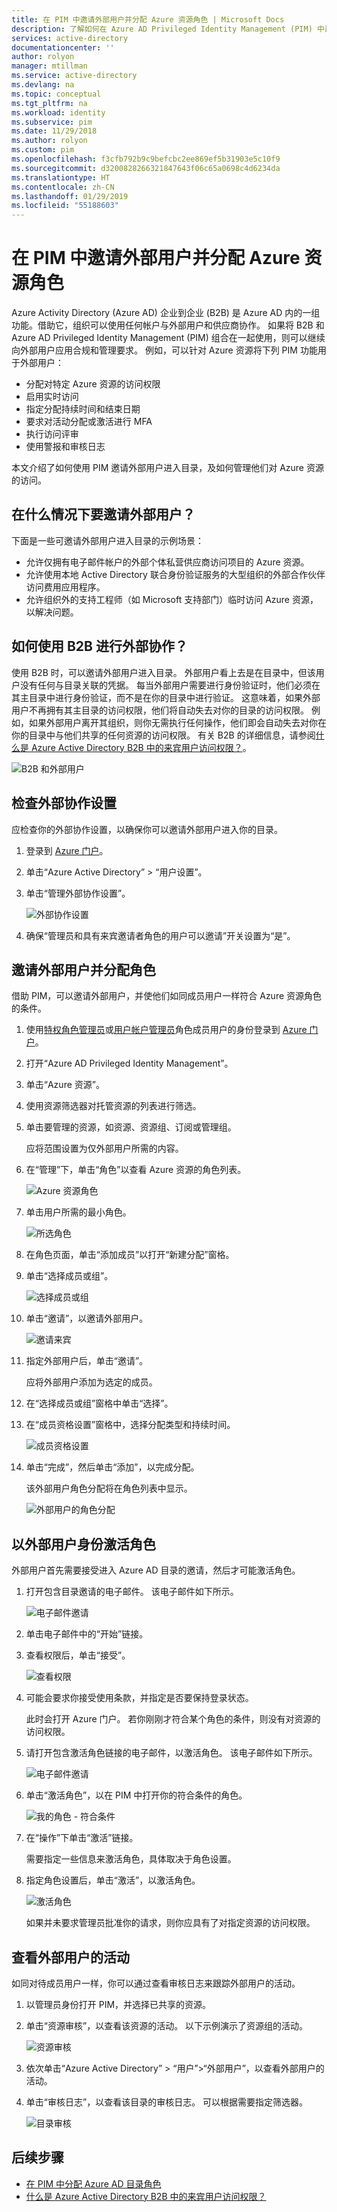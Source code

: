 ```yaml
---
title: 在 PIM 中邀请外部用户并分配 Azure 资源角色 | Microsoft Docs
description: 了解如何在 Azure AD Privileged Identity Management (PIM) 中邀请外部用户并分配 Azure 资源角色。
services: active-directory
documentationcenter: ''
author: rolyon
manager: mtillman
ms.service: active-directory
ms.devlang: na
ms.topic: conceptual
ms.tgt_pltfrm: na
ms.workload: identity
ms.subservice: pim
ms.date: 11/29/2018
ms.author: rolyon
ms.custom: pim
ms.openlocfilehash: f3cfb792b9c9befcbc2ee869ef5b31903e5c10f9
ms.sourcegitcommit: d3200828266321847643f06c65a0698c4d6234da
ms.translationtype: HT
ms.contentlocale: zh-CN
ms.lasthandoff: 01/29/2019
ms.locfileid: "55188603"
---
```

# <a name="invite-external-users-and-assign-azure-resource-roles-in-pim"></a>在 PIM 中邀请外部用户并分配 Azure 资源角色

Azure Activity Directory (Azure AD) 企业到企业 (B2B) 是 Azure AD 内的一组功能。借助它，组织可以使用任何帐户与外部用户和供应商协作。 如果将 B2B 和 Azure AD Privileged Identity Management (PIM) 组合在一起使用，则可以继续向外部用户应用合规和管理要求。 例如，可以针对 Azure 资源将下列 PIM 功能用于外部用户：

- 分配对特定 Azure 资源的访问权限
- 启用实时访问
- 指定分配持续时间和结束日期
- 要求对活动分配或激活进行 MFA
- 执行访问评审
- 使用警报和审核日志

本文介绍了如何使用 PIM 邀请外部用户进入目录，及如何管理他们对 Azure 资源的访问。

## <a name="when-would-you-invite-external-users"></a>在什么情况下要邀请外部用户？

下面是一些可邀请外部用户进入目录的示例场景：

- 允许仅拥有电子邮件帐户的外部个体私营供应商访问项目的 Azure 资源。
- 允许使用本地 Active Directory 联合身份验证服务的大型组织的外部合作伙伴访问费用应用程序。
- 允许组织外的支持工程师（如 Microsoft 支持部门）临时访问 Azure 资源，以解决问题。

## <a name="how-does-external-collaboration-using-b2b-work"></a>如何使用 B2B 进行外部协作？

使用 B2B 时，可以邀请外部用户进入目录。 外部用户看上去是在目录中，但该用户没有任何与目录关联的凭据。 每当外部用户需要进行身份验证时，他们必须在其主目录中进行身份验证，而不是在你的目录中进行验证。 这意味着，如果外部用户不再拥有其主目录的访问权限，他们将自动失去对你的目录的访问权限。 例如，如果外部用户离开其组织，则你无需执行任何操作，他们即会自动失去对你在你的目录中与他们共享的任何资源的访问权限。 有关 B2B 的详细信息，请参阅[什么是 Azure Active Directory B2B 中的来宾用户访问权限？](../b2b/what-is-b2b.md)。

![B2B 和外部用户](./media/pim-resource-roles-external-users/b2b-external-user.png)

## <a name="check-external-collaboration-settings"></a>检查外部协作设置

应检查你的外部协作设置，以确保你可以邀请外部用户进入你的目录。

1. 登录到 [Azure 门户](https://portal.azure.com/)。

1. 单击“Azure Active Directory” > “用户设置”。

1. 单击“管理外部协作设置”。

    ![外部协作设置](./media/pim-resource-roles-external-users/external-collaboration-settings.png)

1. 确保“管理员和具有来宾邀请者角色的用户可以邀请”开关设置为“是”。

## <a name="invite-an-external-user-and-assign-a-role"></a>邀请外部用户并分配角色

借助 PIM，可以邀请外部用户，并使他们如同成员用户一样符合 Azure 资源角色的条件。

1. 使用[特权角色管理员](../users-groups-roles/directory-assign-admin-roles.md#privileged-role-administrator)或[用户帐户管理员](../users-groups-roles/directory-assign-admin-roles.md#user-account-administrator)角色成员用户的身份登录到 [Azure 门户](https://portal.azure.com/)。

1. 打开“Azure AD Privileged Identity Management”。

1. 单击“Azure 资源”。

1. 使用资源筛选器对托管资源的列表进行筛选。

1. 单击要管理的资源，如资源、资源组、订阅或管理组。

    应将范围设置为仅外部用户所需的内容。

1. 在“管理”下，单击“角色”以查看 Azure 资源的角色列表。

    ![Azure 资源角色](./media/pim-resource-roles-external-users/resources-roles.png)

1. 单击用户所需的最小角色。

    ![所选角色](./media/pim-resource-roles-external-users/selected-role.png)

1. 在角色页面，单击“添加成员”以打开“新建分配”窗格。

1. 单击“选择成员或组”。

    ![选择成员或组](./media/pim-resource-roles-external-users/select-member-group.png)

1. 单击“邀请”，以邀请外部用户。

    ![邀请来宾](./media/pim-resource-roles-external-users/invite-guest.png)

1. 指定外部用户后，单击“邀请”。

    应将外部用户添加为选定的成员。

1. 在“选择成员或组”窗格中单击“选择”。

1. 在“成员资格设置”窗格中，选择分配类型和持续时间。

    ![成员资格设置](./media/pim-resource-roles-external-users/membership-settings.png)

1. 单击“完成”，然后单击“添加”，以完成分配。

    该外部用户角色分配将在角色列表中显示。

    ![外部用户的角色分配](./media/pim-resource-roles-external-users/role-assignment.png)

## <a name="activate-role-as-an-external-user"></a>以外部用户身份激活角色

外部用户首先需要接受进入 Azure AD 目录的邀请，然后才可能激活角色。

1. 打开包含目录邀请的电子邮件。 该电子邮件如下所示。

    ![电子邮件邀请](./media/pim-resource-roles-external-users/email-invite.png)

1. 单击电子邮件中的“开始”链接。

1. 查看权限后，单击“接受”。

    ![查看权限](./media/pim-resource-roles-external-users/invite-accept.png)

1. 可能会要求你接受使用条款，并指定是否要保持登录状态。

    此时会打开 Azure 门户。 若你刚刚才符合某个角色的条件，则没有对资源的访问权限。

1. 请打开包含激活角色链接的电子邮件，以激活角色。 该电子邮件如下所示。

    ![电子邮件邀请](./media/pim-resource-roles-external-users/email-role-assignment.png)

1. 单击“激活角色”，以在 PIM 中打开你的符合条件的角色。

    ![我的角色 - 符合条件](./media/pim-resource-roles-external-users/my-roles-eligible.png)

1. 在“操作”下单击“激活”链接。

    需要指定一些信息来激活角色，具体取决于角色设置。

1. 指定角色设置后，单击“激活”，以激活角色。

    ![激活角色](./media/pim-resource-roles-external-users/activate-role.png)

    如果并未要求管理员批准你的请求，则你应具有了对指定资源的访问权限。

## <a name="view-activity-for-an-external-user"></a>查看外部用户的活动

如同对待成员用户一样，你可以通过查看审核日志来跟踪外部用户的活动。

1. 以管理员身份打开 PIM，并选择已共享的资源。

1. 单击“资源审核”，以查看该资源的活动。 以下示例演示了资源组的活动。

    ![资源审核](./media/pim-resource-roles-external-users/audit-resource.png)

1. 依次单击“Azure Active Directory” > “用户”>“外部用户”，以查看外部用户的活动。

1. 单击“审核日志”，以查看该目录的审核日志。 可以根据需要指定筛选器。

    ![目录审核](./media/pim-resource-roles-external-users/audit-directory.png)

## <a name="next-steps"></a>后续步骤

- [在 PIM 中分配 Azure AD 目录角色](pim-how-to-add-role-to-user.md)
- [什么是 Azure Active Directory B2B 中的来宾用户访问权限？](../b2b/what-is-b2b.md)
